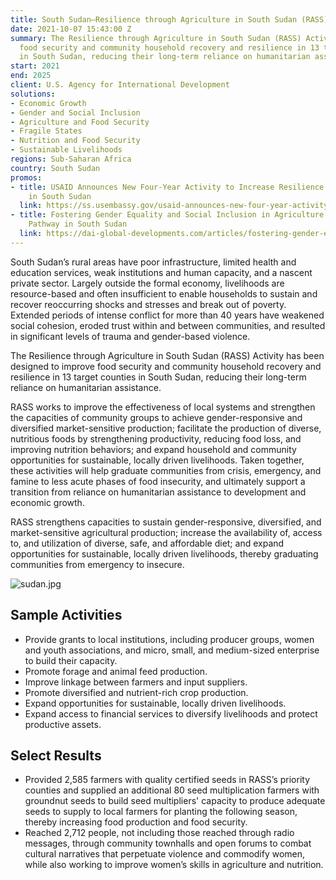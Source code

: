 ```yaml
---
title: South Sudan—Resilience through Agriculture in South Sudan (RASS) Activity
date: 2021-10-07 15:43:00 Z
summary: The Resilience through Agriculture in South Sudan (RASS) Activity improves
  food security and community household recovery and resilience in 13 target counties
  in South Sudan, reducing their long-term reliance on humanitarian assistance.
start: 2021
end: 2025
client: U.S. Agency for International Development
solutions:
- Economic Growth
- Gender and Social Inclusion
- Agriculture and Food Security
- Fragile States
- Nutrition and Food Security
- Sustainable Livelihoods
regions: Sub-Saharan Africa
country: South Sudan
promos:
- title: USAID Announces New Four-Year Activity to Increase Resilience through Agriculture
    in South Sudan
  link: https://ss.usembassy.gov/usaid-announces-new-four-year-activity-to-increase-resilience-through-agriculture-in-south-sudan/
- title: Fostering Gender Equality and Social Inclusion in Agriculture as a Resilience-Building
    Pathway in South Sudan
  link: https://dai-global-developments.com/articles/fostering-gender-equality-and-social-inclusion-in-agriculture-as-a-resilience-building-pathway-in-south-sudan/
---
```


South Sudan’s rural areas have poor infrastructure, limited health and education services, weak institutions and human capacity, and a nascent private sector. Largely outside the formal economy, livelihoods are resource-based and often insufficient to enable households to sustain and recover reoccurring shocks and stresses and break out of poverty. Extended periods of intense conflict for more than 40 years have weakened social cohesion, eroded trust within and between communities, and resulted in significant levels of trauma and gender-based violence. 

The Resilience through Agriculture in South Sudan (RASS) Activity has been designed to improve food security and community household recovery and resilience in 13 target counties in South Sudan, reducing their long-term reliance on humanitarian assistance.
 
RASS works to improve the effectiveness of local systems and strengthen the capacities of community groups to achieve gender-responsive and diversified market-sensitive production; facilitate the production of diverse, nutritious foods by strengthening productivity, reducing food loss, and improving nutrition behaviors; and expand household and community opportunities for sustainable, locally driven livelihoods. Taken together, these activities will help graduate communities from crisis, emergency, and famine to less acute phases of food insecurity, and ultimately support a transition from reliance on humanitarian assistance to development and economic growth. 

RASS strengthens capacities to sustain gender-responsive, diversified, and market-sensitive agricultural production; increase the availability of, access to, and utilization of diverse, safe, and affordable diet; and expand opportunities for sustainable, locally driven livelihoods, thereby graduating communities from emergency to insecure. 

![sudan.jpg](/uploads/sudan.jpg)
  
## Sample Activities

* Provide grants to local institutions, including producer groups, women and youth associations, and micro, small, and medium-sized enterprise to build their capacity.
* Promote forage and animal feed production.
* Improve linkage between farmers and input suppliers. 
* Promote diversified and nutrient-rich crop production. 
* Expand opportunities for sustainable, locally driven livelihoods. 
* Expand access to financial services to diversify livelihoods and protect productive assets. 

## Select Results

* Provided 2,585 farmers with quality certified seeds in RASS’s priority counties and supplied an additional 80 seed multiplication farmers with groundnut seeds to build seed multipliers' capacity to produce adequate seeds to supply to local farmers for planting the following season, thereby increasing food production and food security. 
* Reached 2,712 people, not including those reached through radio messages, through community townhalls and open forums to combat cultural narratives that perpetuate violence and commodify women, while also working to improve women’s skills in agriculture and nutrition. 